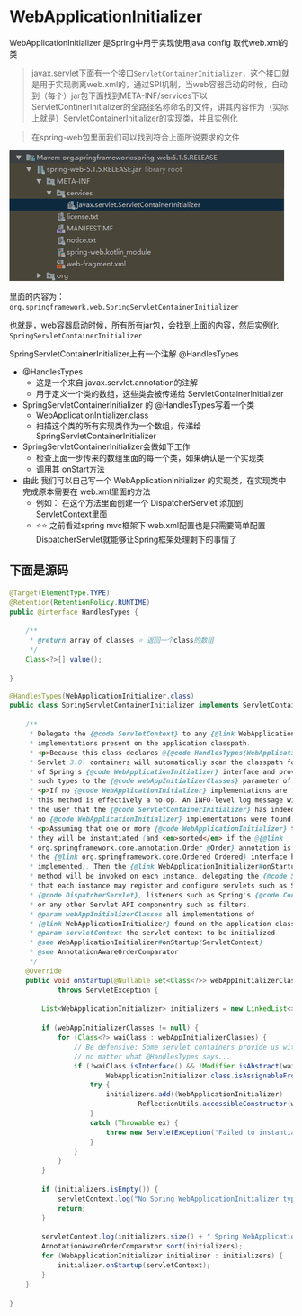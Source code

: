 # WebApplicationInitializer

WebApplicationInitializer 是Spring中用于实现使用java config 取代web.xml的类

> javax.servlet下面有一个接口`ServletContainerInitializer`，这个接口就是用于实现剥离web.xml的，通过SPI机制，当web容器启动的时候，自动到（每个）jar包下面找到META-INF/services下以ServletContinerInitializer的全路径名称命名的文件，讲其内容作为（实际上就是）ServletContainerInitializer的实现类，并且实例化

> 在spring-web包里面我们可以找到符合上面所说要求的文件

![](./res/003.png)

里面的内容为： `org.springframework.web.SpringServletContainerInitializer`

也就是，web容器启动时候，所有所有jar包，会找到上面的内容，然后实例化
`SpringServletContainerInitializer`

SpringServletContainerInitializer上有一个注解 @HandlesTypes

- @HandlesTypes
  - 这是一个来自 javax.servlet.annotation的注解
  - 用于定义一个类的数组，这些类会被传递给 ServletContainerInitializer
- SpringServletContainerInitializer 的 @HandlesTypes写着一个类
  - WebApplicationInitializer.class
  - 扫描这个类的所有实现类作为一个数组，传递给SpringServletContainerInitializer
- SpringServletContainerInitializer会做如下工作
  - 检查上面一步传来的数组里面的每一个类，如果确认是一个实现类
  - 调用其 onStart方法
- 由此 我们可以自己写一个 WebApplicationInitializer 的实现类，在实现类中完成原本需要在 web.xml里面的方法
  - 例如： 在这个方法里面创建一个 DispatcherServlet 添加到 ServletContext里面
  - ⭐⭐  之前看过spring mvc框架下 web.xml配置也是只需要简单配置 DispatcherServlet就能够让Spring框架处理剩下的事情了

## 下面是源码

```java
@Target(ElementType.TYPE)
@Retention(RetentionPolicy.RUNTIME)
public @interface HandlesTypes {

    /**
     * @return array of classes ⭐ 返回一个class的数组
     */
    Class<?>[] value();

}
```

```java
@HandlesTypes(WebApplicationInitializer.class)
public class SpringServletContainerInitializer implements ServletContainerInitializer {

	/**
	 * Delegate the {@code ServletContext} to any {@link WebApplicationInitializer}
	 * implementations present on the application classpath.
	 * <p>Because this class declares @{@code HandlesTypes(WebApplicationInitializer.class)},
	 * Servlet 3.0+ containers will automatically scan the classpath for implementations
	 * of Spring's {@code WebApplicationInitializer} interface and provide the set of all
	 * such types to the {@code webAppInitializerClasses} parameter of this method.
	 * <p>If no {@code WebApplicationInitializer} implementations are found on the classpath,
	 * this method is effectively a no-op. An INFO-level log message will be issued notifying
	 * the user that the {@code ServletContainerInitializer} has indeed been invoked but that
	 * no {@code WebApplicationInitializer} implementations were found.
	 * <p>Assuming that one or more {@code WebApplicationInitializer} types are detected,
	 * they will be instantiated (and <em>sorted</em> if the @{@link
	 * org.springframework.core.annotation.Order @Order} annotation is present or
	 * the {@link org.springframework.core.Ordered Ordered} interface has been
	 * implemented). Then the {@link WebApplicationInitializer#onStartup(ServletContext)}
	 * method will be invoked on each instance, delegating the {@code ServletContext} such
	 * that each instance may register and configure servlets such as Spring's
	 * {@code DispatcherServlet}, listeners such as Spring's {@code ContextLoaderListener},
	 * or any other Servlet API componentry such as filters.
	 * @param webAppInitializerClasses all implementations of
	 * {@link WebApplicationInitializer} found on the application classpath
	 * @param servletContext the servlet context to be initialized
	 * @see WebApplicationInitializer#onStartup(ServletContext)
	 * @see AnnotationAwareOrderComparator
	 */
	@Override
	public void onStartup(@Nullable Set<Class<?>> webAppInitializerClasses, ServletContext servletContext)
			throws ServletException {

		List<WebApplicationInitializer> initializers = new LinkedList<>();

		if (webAppInitializerClasses != null) {
			for (Class<?> waiClass : webAppInitializerClasses) {
				// Be defensive: Some servlet containers provide us with invalid classes,
				// no matter what @HandlesTypes says...
				if (!waiClass.isInterface() && !Modifier.isAbstract(waiClass.getModifiers()) &&
						WebApplicationInitializer.class.isAssignableFrom(waiClass)) {
					try {
						initializers.add((WebApplicationInitializer)
								ReflectionUtils.accessibleConstructor(waiClass).newInstance());
					}
					catch (Throwable ex) {
						throw new ServletException("Failed to instantiate WebApplicationInitializer class", ex);
					}
				}
			}
		}

		if (initializers.isEmpty()) {
			servletContext.log("No Spring WebApplicationInitializer types detected on classpath");
			return;
		}

		servletContext.log(initializers.size() + " Spring WebApplicationInitializers detected on classpath");
		AnnotationAwareOrderComparator.sort(initializers);
		for (WebApplicationInitializer initializer : initializers) {
			initializer.onStartup(servletContext);
		}
	}

}
```